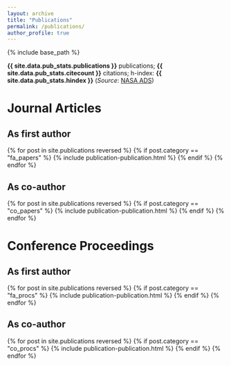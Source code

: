 ```yaml
---
layout: archive
title: "Publications"
permalink: /publications/
author_profile: true
---
```


{% include base_path %}

<strong>{{ site.data.pub_stats.publications }}</strong> publications; <strong>{{ site.data.pub_stats.citecount }}</strong> citations; h-index: <strong>{{ site.data.pub_stats.hindex }}</strong> (*Source*: [NASA ADS](https://ui.adsabs.harvard.edu/search/filter_doctype_facet_hier_fq_doctype=AND&filter_doctype_facet_hier_fq_doctype=doctype_facet_hier%3A%220%2FArticle%22&fq=%7B!type%3Daqp%20v%3D%24fq_doctype%7D&fq_doctype=(doctype_facet_hier%3A%220%2FArticle%22)&q=%20author%3A%22keruzore%2C%20florian%22&sort=date%20desc%2C%20bibcode%20desc&p_=0))

# Journal Articles

## As first author

{% for post in site.publications reversed %}
  {% if post.category == "fa_papers" %}
    {% include publication-publication.html %}
  {% endif %}
{% endfor %}

## As co-author

{% for post in site.publications reversed %}
  {% if post.category == "co_papers" %}
    {% include publication-publication.html %}
  {% endif %}
{% endfor %}

# Conference Proceedings

## As first author

{% for post in site.publications reversed %}
  {% if post.category == "fa_procs" %}
    {% include publication-publication.html %}
  {% endif %}
{% endfor %}

## As co-author

{% for post in site.publications reversed %}
  {% if post.category == "co_procs" %}
    {% include publication-publication.html %}
  {% endif %}
{% endfor %}
